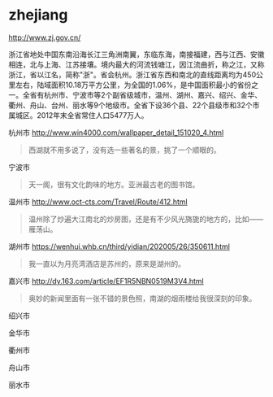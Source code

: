 # zhejiang

http://www.zj.gov.cn/

浙江省地处中国东南沿海长江三角洲南翼，东临东海，南接福建，西与江西、安徽相连，北与上海、江苏接壤。境内最大的河流钱塘江，因江流曲折，称之江，又称浙江，省以江名，简称"浙"。省会杭州。浙江省东西和南北的直线距离均为450公里左右，陆域面积10.18万平方公里，为全国的1.06%，是中国面积最小的省份之一。全省有杭州市、宁波市等2个副省级城市，温州、湖州、嘉兴、绍兴、金华、衢州、舟山、台州、丽水等9个地级市。全省下设36个县、22个县级市和32个市属城区。2012年末全省常住人口5477万人。

杭州市 http://www.win4000.com/wallpaper_detail_151020_4.html

> 西湖就不用多说了，没有选一些著名的景，挑了一个顺眼的。

宁波市 

> 天一阁，很有文化韵味的地方。亚洲最古老的图书馆。

温州市 http://www.oct-cts.com/Travel/Route/412.html

> 温州除了炒遍大江南北的炒房图，还是有不少风光旖旎的地方的，比如——雁荡山。

湖州市 https://wenhui.whb.cn/third/yidian/202005/26/350611.html

> 我一直以为月亮湾酒店是苏州的，原来是湖州的。

嘉兴市 http://dy.163.com/article/EF1R5NBN0519M3V4.html

> 奥妙的新闻里面有一张不错的景色照，南湖的烟雨楼给我很深刻的印象。

绍兴市

金华市

衢州市

舟山市

丽水市